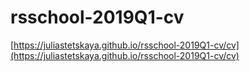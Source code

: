 
# rsschool-2019Q1-cv

[https://juliastetskaya.github.io/rsschool-2019Q1-cv/cv](https://juliastetskaya.github.io/rsschool-2019Q1-cv/cv)
